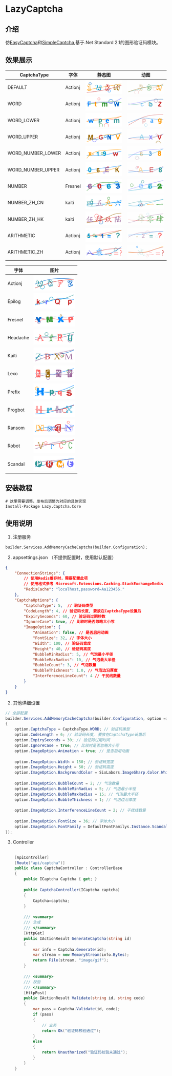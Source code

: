 # LazyCaptcha

## 介绍
仿[EasyCaptcha](https://gitee.com/ele-admin/EasyCaptcha)和[SimpleCaptcha](https://github.com/1992w/SimpleCaptcha),基于.Net Standard 2.1的图形验证码模块。

## 效果展示

|  CaptchaType |  字体 |静态图 |  动图|
|---|---|---|---|
|  DEFAULT |Actionj| ![输入图片说明](Images/DEFAULT_N.gif)  | ![输入图片说明](Images/DEFAULT_G.gif) |
|  WORD |Actionj| ![输入图片说明](Images/WORD_N.gif)  | ![输入图片说明](Images/WORD_G.gif) |
|  WORD_LOWER|Actionj| ![输入图片说明](Images/WORD_LOWER_N.gif)  | ![输入图片说明](Images/WORD_LOWER_G.gif) |
|  WORD_UPPER|Actionj| ![输入图片说明](Images/WORD_UPPER_G.gif)  | ![输入图片说明](Images/WORD_UPPER_N.gif) |
|  WORD_NUMBER_LOWER|Actionj| ![输入图片说明](Images/WORD_NUMBER_LOWER_N.gif)  | ![输入图片说明](Images/WORD_NUMBER_LOWER_G.gif) |
|  WORD_NUMBER_UPPER|Actionj| ![输入图片说明](Images/WORD_NUMBER_UPPER_N.gif)  | ![输入图片说明](Images/WORD_NUMBER_UPPER_G.gif) |
|  NUMBER|Fresnel| ![输入图片说明](Images/NUMBER_N.gif)  | ![输入图片说明](Images/NUMBER_G.gif) |
|  NUMBER_ZH_CN|kaiti| ![输入图片说明](Images/NUMBER_ZH_CN.gif)  | ![输入图片说明](Images/NUMBER_ZH_CN_G.gif) |
|  NUMBER_ZH_HK|kaiti| ![输入图片说明](Images/NUMBER_ZH_HK_N.gif)  | ![输入图片说明](Images/NUMBER_ZH_HK_G.gif) |
|  ARITHMETIC|Actionj| ![输入图片说明](Images/ARITHMETIC_N.gif)  | ![输入图片说明](Images/ARITHMETIC_G.gif) |
|  ARITHMETIC_ZH|Actionj| ![输入图片说明](Images/ARITHMETIC_ZH_N.gif)  | ![输入图片说明](Images/ARITHMETIC_ZH_G.gif) |


|  字体 | 图片  |
|---|---|
|  Actionj |  ![输入图片说明](Images/Font_Actionj.gif) |
|  Epilog|  ![输入图片说明](Images/Font_Epilog.gif) |
|  Fresnel|  ![输入图片说明](Images/Font_Fresnel.gif) |
|  Headache|  ![输入图片说明](Images/Font_Headache.gif) |
|  Kaiti|  ![输入图片说明](Images/Font_Kaiti.gif) |
|  Lexo|  ![输入图片说明](Images/Font_Lexo.gif) |
|  Prefix|  ![输入图片说明](Images/Font_Prefix.gif) |
|  Progbot|  ![输入图片说明](Images/Font_Progbot.gif) |
|  Ransom|  ![输入图片说明](Images/Font_Ransom.gif) |
|  Robot|  ![输入图片说明](Images/Font_Robot.gif) |
|  Scandal|  ![输入图片说明](Images/Font_Scandal.gif) |

## 安装教程
``` shell
# 这里需要调整，发布后调整为对应的具体实现
Install-Package Lazy.Captcha.Core

```



## 使用说明

1. 注册服务

```
builder.Services.AddMemoryCacheCaptcha(builder.Configuration); 
```

2. appsettings.json （不提供配置时，使用默认配置）

``` json
{
    "ConnectionStrings": {
        // 使用Redis缓存时，需要配置此项
        // 使用格式参考 Microsoft.Extensions.Caching.StackExchangeRedis
        "RedisCache": "localhost,password=Aa123456." 
    },
    "CaptchaOptions": {
        "CaptchaType": 5,  // 验证码类型
        "CodeLength": 4, // 验证码长度, 要放在CaptchaType设置后
        "ExpirySeconds": 60, // 验证码过期秒数
        "IgnoreCase": true, // 比较时是否忽略大小写
        "ImageOption": {
            "Animation": false, // 是否启用动画
            "FontSize": 32, // 字体大小
            "Width": 100, // 验证码宽度
            "Height": 40, // 验证码高度
            "BubbleMinRadius": 5, // 气泡最小半径
            "BubbleMaxRadius": 10, // 气泡最大半径
            "BubbleCount": 3, // 气泡数量
            "BubbleThickness": 1.0, // 气泡边沿厚度
            "InterferenceLineCount": 4 // 干扰线数量
        }
    }
}
```



2. 其他详细设置

```csharp
// 全部配置
builder.Services.AddMemoryCacheCaptcha(builder.Configuration, option =>
{
    option.CaptchaType = CaptchaType.WORD; // 验证码类型
    option.CodeLength = 6; // 验证码长度, 要放在CaptchaType设置后
    option.ExpirySeconds = 30; // 验证码过期时间
    option.IgnoreCase = true; // 比较时是否忽略大小写
    option.ImageOption.Animation = true; // 是否启用动画

    option.ImageOption.Width = 150; // 验证码宽度
    option.ImageOption.Height = 50; // 验证码高度
    option.ImageOption.BackgroundColor = SixLabors.ImageSharp.Color.White; // 验证码背景色

    option.ImageOption.BubbleCount = 2; // 气泡数量
    option.ImageOption.BubbleMinRadius = 5; // 气泡最小半径
    option.ImageOption.BubbleMaxRadius = 15; // 气泡最大半径
    option.ImageOption.BubbleThickness = 1; // 气泡边沿厚度

    option.ImageOption.InterferenceLineCount = 2; // 干扰线数量

    option.ImageOption.FontSize = 36; // 字体大小
    option.ImageOption.FontFamily = DefaultFontFamilys.Instance.Scandal; // 字体，中文使用kaiti，其他字符可根据喜好设置（可能部分转字符会出现绘制不出的情况）。
});
```



3. Controller

```csharp

    [ApiController]
    [Route("api/captcha")]
    public class CaptchaController : ControllerBase
    {
        public ICaptcha Captcha { get; }

        public CaptchaController(ICaptcha captcha)
        {
            Captcha=captcha;
        }

        /// <summary>
        /// 生成
        /// </summary>
        [HttpGet]
        public IActionResult GenerateCaptcha(string id)
        {
            var info = Captcha.Generate(id);
            var stream = new MemoryStream(info.Bytes);
            return File(stream, "image/gif");
        }

        /// <summary>
        /// 校验
        /// </summary>
        [HttpPost]
        public IActionResult Validate(string id, string code)
        {
            var pass = Captcha.Validate(id, code);
            if (pass)
            {
                // 业务
                return Ok("验证码校验通过");
            }
            else
            {
                return Unauthorized("验证码校验未通过");
            }
        }
    }
```


 

